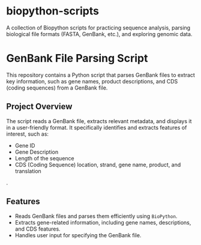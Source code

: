 # biopython-scripts
A collection of Biopython scripts for practicing sequence analysis, parsing biological file formats (FASTA, GenBank, etc.), and exploring genomic data. 

# GenBank File Parsing Script

This repository contains a Python script that parses GenBank files to extract key information, such as gene names, product descriptions, and CDS (coding sequences) from a GenBank file.

## Project Overview

The script reads a GenBank file, extracts relevant metadata, and displays it in a user-friendly format. It specifically identifies and extracts features of interest, such as:
- Gene ID
- Gene Description
- Length of the sequence
- CDS (Coding Sequence) location, strand, gene name, product, and translation

.

## Features
- Reads GenBank files and parses them efficiently using `BioPython`.
- Extracts gene-related information, including gene names, descriptions, and CDS features.
- Handles user input for specifying the GenBank file.


